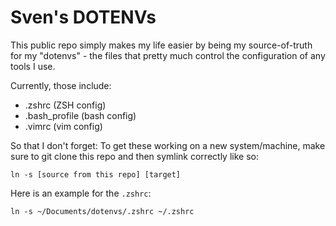 # Sven's DOTENVs

This public repo simply makes my life easier by being my source-of-truth for my "dotenvs" - the files that pretty much control the configuration of any tools I use.

Currently, those include:
- .zshrc (ZSH config)
- .bash_profile (bash config)
- .vimrc (vim config)

So that I don't forget: To get these working on a new system/machine, make sure to git clone this repo and then symlink correctly like so:

```shell
ln -s [source from this repo] [target]
```

Here is an example for the `.zshrc`:
```shell
ln -s ~/Documents/dotenvs/.zshrc ~/.zshrc
```

